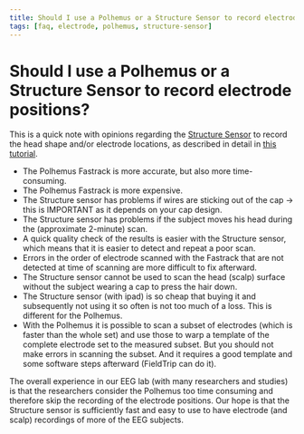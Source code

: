 ```yaml
---
title: Should I use a Polhemus or a Structure Sensor to record electrode positions?
tags: [faq, electrode, polhemus, structure-sensor]
---
```


# Should I use a Polhemus or a Structure Sensor to record electrode positions?

This is a quick note with opinions regarding the [Structure Sensor](http://structure.io/) to record the head shape and/or electrode locations, as described in detail in [this tutorial](/tutorial/electrode).

*  The Polhemus Fastrack is more accurate, but also more time-consuming.
*  The Polhemus Fastrack is more expensive.
*  The Structure sensor has problems if wires are sticking out of the cap -> this is IMPORTANT as it depends on your cap design.
*  The Structure sensor has problems if the subject moves his head during the (approximate 2-minute) scan.
*  A quick quality check of the results is easier with the Structure sensor, which means that it is easier to detect and repeat a poor scan.
*  Errors in the order of electrode scanned with the Fastrack that are not detected at time of scanning are more difficult to fix afterward.
*  The Structure sensor cannot be used to scan the head (scalp) surface without the subject wearing a cap to press the hair down.
*  The Structure sensor (with ipad) is so cheap that buying it and subsequently not using it so often is not too much of a loss. This is different for the Polhemus.
*  With the Polhemus it is possible to scan a subset of electrodes (which is faster than the whole set) and use those to warp a template of the complete electrode set to the measured subset. But you should not make errors in scanning the subset. And it requires a good template and some software steps afterward (FieldTrip can do it).

The overall experience in our EEG lab (with many researchers and studies) is that the researchers consider the Polhemus too time consuming and therefore skip the recording of the electrode positions. Our hope is that the Structure sensor is sufficiently fast and easy to use to have electrode (and scalp) recordings of more of the EEG subjects.
